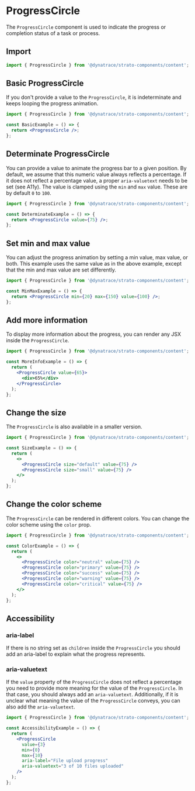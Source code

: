 # ProgressCircle

The `ProgressCircle` component is used to indicate the progress or completion status of a task or process.

## Import

```jsx
import { ProgressCircle } from '@dynatrace/strato-components/content';
```

## Basic ProgressCircle

If you don't provide a value to the `ProgressCircle`, it is indeterminate and keeps looping the progress animation.

```jsx
import { ProgressCircle } from '@dynatrace/strato-components/content';

const BasicExample = () => {
  return <ProgressCircle />;
};
```

## Determinate ProgressCircle

You can provide a value to animate the progress bar to a given position. By default, we assume that this numeric value always reflects a percentage. If it does not reflect a percentage value, a proper `aria-valuetext` needs to be set (see A11y). The value is clamped using the `min` and `max` value. These are by default `0` to `100`.

```jsx
import { ProgressCircle } from '@dynatrace/strato-components/content';

const DeterminateExample = () => {
  return <ProgressCircle value={75} />;
};
```

## Set min and max value

You can adjust the progress animation by setting a min value, max value, or both. This example uses the same value as in the above example, except that the min and max value are set differently.

```jsx
import { ProgressCircle } from '@dynatrace/strato-components/content';

const MinMaxExample = () => {
  return <ProgressCircle min={20} max={150} value={100} />;
};
```

## Add more information

To display more information about the progress, you can render any JSX inside the `ProgressCircle`.

```jsx
import { ProgressCircle } from '@dynatrace/strato-components/content';

const MoreInfoExample = () => {
  return (
    <ProgressCircle value={65}>
      <div>65%</div>
    </ProgressCircle>
  );
};
```

## Change the size

The `ProgressCircle` is also available in a smaller version.

```jsx
import { ProgressCircle } from '@dynatrace/strato-components/content';

const SizeExample = () => {
  return (
    <>
      <ProgressCircle size="default" value={75} />
      <ProgressCircle size="small" value={75} />
    </>
  );
};
```

## Change the color scheme

The `ProgressCircle` can be rendered in different colors. You can change the color scheme using the `color` prop.

```jsx
import { ProgressCircle } from '@dynatrace/strato-components/content';

const ColorExample = () => {
  return (
    <>
      <ProgressCircle color="neutral" value={75} />
      <ProgressCircle color="primary" value={75} />
      <ProgressCircle color="success" value={75} />
      <ProgressCircle color="warning" value={75} />
      <ProgressCircle color="critical" value={75} />
    </>
  );
};
```

## Accessibility

### aria-label

If there is no string set as `children` inside the `ProgressCircle` you should add an aria-label to explain what the progress represents.

### aria-valuetext

If the `value` property of the `ProgressCircle` does not reflect a percentage you need to provide more meaning for the value of the `ProgressCircle`. In that case, you should always add an `aria-valuetext`. Additionally, if it is unclear what meaning the value of the `ProgressCircle` conveys, you can also add the `aria-valuetext`.

```jsx
import { ProgressCircle } from '@dynatrace/strato-components/content';

const AccessibilityExample = () => {
  return (
    <ProgressCircle
      value={3}
      min={0}
      max={10}
      aria-label="File upload progress"
      aria-valuetext="3 of 10 files uploaded"
    />
  );
};
``` 